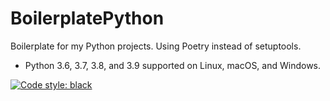 # BoilerplatePython

Boilerplate for my Python projects. Using Poetry instead of setuptools.

* Python 3.6, 3.7, 3.8, and 3.9 supported on Linux, macOS, and Windows.

[![Code style: black][black-badge]][black-link]

[black-badge]: https://img.shields.io/badge/code%20style-black-000000.svg
[black-link]: https://github.com/ambv/black
